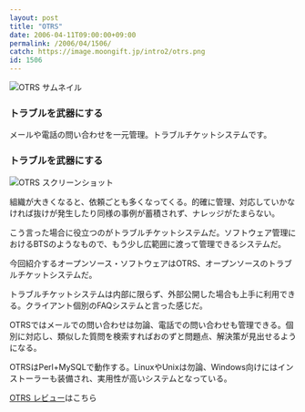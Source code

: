 ```yaml
---
layout: post
title: "OTRS"
date: 2006-04-11T09:00:00+09:00
permalink: /2006/04/1506/
catch: https://image.moongift.jp/intro2/otrs.png
id: 1506
---
```

 ![OTRS サムネイル](https://image.moongift.jp/intro2/otrs.t.png "OTRS サムネイル")
  

### トラブルを武器にする
  
メールや電話の問い合わせを一元管理。トラブルチケットシステムです。  
<!--more-->  

### トラブルを武器にする
  

![OTRS スクリーンショット](https://image.moongift.jp/intro2/otrs.png "OTRS スクリーンショット")

  

組織が大きくなると、依頼ごとも多くなってくる。的確に管理、対応していかなければ抜けが発生したり同様の事例が蓄積されず、ナレッジがたまらない。

  

こう言った場合に役立つのがトラブルチケットシステムだ。ソフトウェア管理におけるBTSのようなもので、もう少し広範囲に渡って管理できるシステムだ。

  

今回紹介するオープンソース・ソフトウェアはOTRS、オープンソースのトラブルチケットシステムだ。

  

トラブルチケットシステムは内部に限らず、外部公開した場合も上手に利用できる。クライアント個別のFAQシステムと言った感じだ。

  

OTRSではメールでの問い合わせは勿論、電話での問い合わせも管理できる。個別に対応し、類似した質問を検索すればおのずと問題点、解決策が見出せるようになる。

  

OTRSはPerl+MySQLで動作する。LinuxやUnixは勿論、Windows向けにはインストーラーも装備され、実用性が高いシステムとなっている。

  

[OTRS レビュー](http://oss.moongift.jp/review/i-1511.html)はこちら

